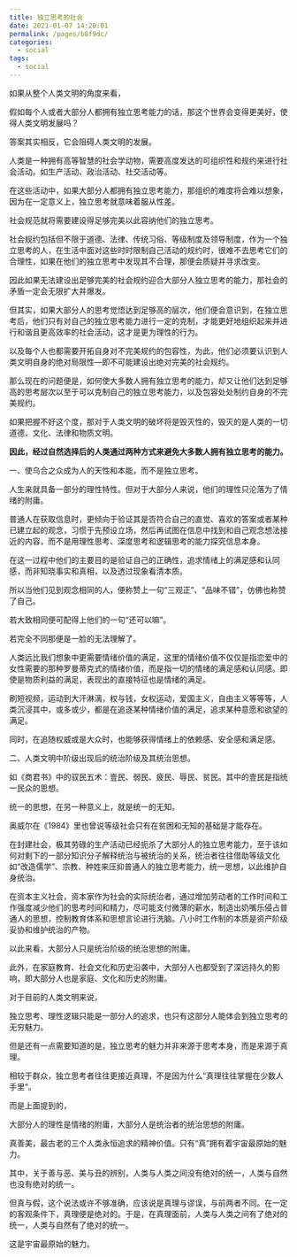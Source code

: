 ```yaml
---
title: 独立思考的社会
date: 2021-01-07 14:20:01
permalink: /pages/b8f9dc/
categories:
  - social
tags:
  - social
---
```






如果从整个人类文明的角度来看，

假如每个人或者大部分人都拥有独立思考能力的话，那这个世界会变得更美好，使得人类文明发展吗？

答案其实相反，它会阻碍人类文明的发展。



人类是一种拥有高等智慧的社会学动物，需要高度发达的可组织性和规约来进行社会活动。如生产活动、政治活动、社交活动等。

在这些活动中，如果大部分人都拥有独立思考能力，那组织的难度将会难以想象，因为在一定意义上，独立思考就意味着服从性差。

社会规范就将需要建设得足够完美以此容纳他们的独立思考。



社会规约包括但不限于道德、法律、传统习俗、等级制度及领导制度，作为一个独立思考的人，在生活中面对这些时时限制自己活动的规约时，很难不去思考它们的合理性，如果在他们的独立思考中发现其不合理，那便会质疑并寻求改变。

因此如果无法建设出足够完美的社会规约迎合大部分人独立思考的能力，那社会的矛盾一定会无限扩大并爆发。



但其实，如果大部分人的思考觉悟达到足够高的层次，他们便会意识到，在独立思考后，他们只有对自己的独立思考能力进行一定的克制，才能更好地组织起来并进行和谐且更高效率的社会活动，这才是更为理性的行为。

以及每个人也都需要开拓自身对不完美规约的包容性，为此，他们必须要认识到人类文明自身的绝对局限性—即不可能建设出绝对完美的社会规约。

那么现在的问题便是，如何使大多数人拥有独立思考的能力，却又让他们达到足够高的思考层次以至于可以克制自己的独立思考能力，以及包容处处制约自身的不完美规约。

如果把握不好这个度，那对于人类文明的破坏将是毁灭性的，毁灭的是人类的一切道德、文化、法律和物质文明。



**因此，经过自然选择后的人类通过两种方式来避免大多数人拥有独立思考的能力。**

一、使乌合之众成为人的天性和本能，而不是独立思考。

人生来就具备一部分的理性特性。但对于大部分人来说，他们的理性只沦落为了情绪的附庸。

普通人在获取信息时，更倾向于验证其是否符合自己的直觉、喜欢的答案或者某种已建立起的观念，习惯于先预设立场，然后再试图在信息中找到和自己观念想法接近的内容，而不是用理性思考、深度思考和逻辑思考的能力探究信息本身。

在这一过程中他们的主要目的是验证自己的正确性，追求情绪上的满足感和认同感，而非知晓事实和真相，以及透过现象看清本质。

所以当他们见到观念相同的人，便称赞上一句“三观正”、“品味不错”，仿佛也称赞了自己。

若大致相同便可配得上他们的一句“还可以嘛”。

若完全不同那便是一脸的无法理解了。

人类远比我们想象中更需要情绪价值的满足，这里的情绪价值不仅仅是指恋爱中的女性需要的那种罗曼蒂克式的情绪价值，而是指一切的情绪的满足感和认同感。即使是物质利益的满足，表现出的直接特征也是情绪的满足。

刷短视频，运动到大汗淋漓，权与钱，女权运动，爱国主义，自由主义等等等，人类沉浸其中，或多或少，都是在追逐某种情绪价值的满足，追求某种意愿和欲望的满足。

同时，在追随权威或是大众时，也能够获得情绪上的依赖感、安全感和满足感。



二、人类文明中阶级出现后的统治阶级及其统治思想。

如《商君书》中的驭民五术：壹民、弱民、疲民、辱民、贫民。其中的壹民是指统一民众的思想。

统一的思想，在另一种意义上，就是统一的无知。

奥威尔在《1984》里也曾说等级社会只有在贫困和无知的基础是才能存在。

在封建社会，极其劳碌的生产活动已经扼杀了大部分人的独立思考能力，至于该如何对剩下的一部分知识分子解释统治与被统治的关系，统治者往往借助等级文化如“改造儒学”、宗教、种姓来压抑普通人的独立思考能力，统一思想，以此维护自身统治。

在资本主义社会，资本家作为社会的实际统治者，通过增加劳动者的工作时间和工作强度减少他们的思考时间和精力，尽可能支付微薄的薪水，制造出奶嘴乐侵占普通人的思想，控制教育体系和思想言论进行洗脑。八小时工作制的本质是资产阶级妥协和维护统治的产物。

以此来看，大部分人只是统治阶级的统治思想的附庸。

此外，在家庭教育、社会文化和历史沿袭中，大部分人也都受到了深远持久的影响，即大部分人也是家庭、文化和历史的附庸。



对于目前的人类文明来说，

独立思考、理性逻辑只能是一部分人的追求，也只有这部分人能体会到独立思考的无穷魅力。

但是还有一点需要知道的是，独立思考的魅力并非来源于思考本身，而是来源于真理。

相较于群众，独立思考者往往更接近真理，不是因为什么“真理往往掌握在少数人手里“。

而是上面提到的，

大部分人的理性是情绪的附庸，大部分人是统治者的统治思想的附庸。



真善美，最古老的三个人类永恒追求的精神价值。只有“真”拥有着宇宙最原始的魅力。

其中，关于善与恶、美与丑的辨别，人类与人类之间没有绝对的统一，人类与自然也没有绝对的统一。

但真与假，这个说法或许不够准确，应该说是真理与谬误，与前两者不同。在一定的客观条件下，真理便是绝对的。于是，在真理面前，人类与人类之间有了绝对的统一，人类与自然有了绝对的统一。

这是宇宙最原始的魅力。

